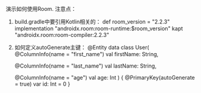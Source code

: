 演示如何使用Room.
注意点：
1. build.gradle中要引用Kotlin相关的：
    def room_version = "2.2.3"
    implementation "androidx.room:room-runtime:$room_version"
    kapt "androidx.room:room-compiler:2.2.3"

2. 如何定义autoGenerate主键：
@Entity
data class User(
    @ColumnInfo(name = "first_name")
    val firstName: String,

    @ColumnInfo(name = "last_name")
    val lastName: String,

    @ColumnInfo(name = "age")
    val age: Int
) {
    @PrimaryKey(autoGenerate = true) var id: Int = 0
}